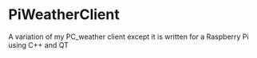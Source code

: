# PiWeatherClient
A variation of my PC_weather client except it is written for a Raspberry Pi using C++ and QT
